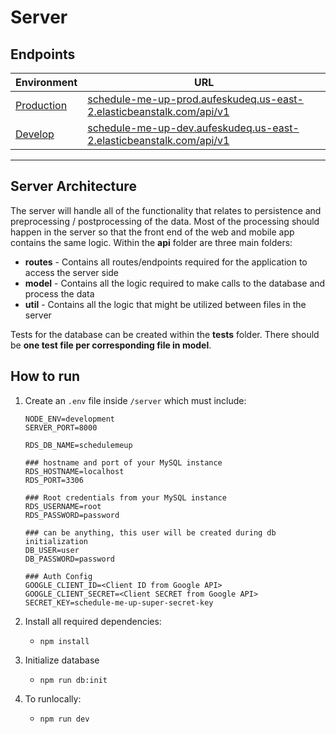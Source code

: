 # Server

## Endpoints

| Environment | URL                                                          |
| ----------- | ------------------------------------------------------------ |
| [Production](http://schedule-me-up-prod.aufeskudeq.us-east-2.elasticbeanstalk.com/api/)  | [schedule-me-up-prod.aufeskudeq.us-east-2.elasticbeanstalk.com/api/v1](http://schedule-me-up-prod.aufeskudeq.us-east-2.elasticbeanstalk.com/api/v1) |
| [Develop](http://schedule-me-up-dev.aufeskudeq.us-east-2.elasticbeanstalk.com/api/)     | [schedule-me-up-dev.aufeskudeq.us-east-2.elasticbeanstalk.com/api/v1](http://schedule-me-up-dev.aufeskudeq.us-east-2.elasticbeanstalk.com/api/v1) |

---
## Server Architecture
The server will handle all of the functionality that relates to persistence and preprocessing / postprocessing of the data. Most of the processing should happen in the server so that the front end of the web and mobile app contains the same logic. Within the **api** folder are three main folders:
* **routes** - Contains all routes/endpoints required for the application to access the server side
* **model** - Contains all the logic required to make calls to the database and process the data
* **util** - Contains all the logic that might be utilized between files in the server

Tests for the database can be created within the **tests** folder. There should be **one test file per corresponding file in model**. 

## How to run
1. Create an `.env` file inside `/server` which must include:
      ```
      NODE_ENV=development
      SERVER_PORT=8000
      
      RDS_DB_NAME=schedulemeup
      
      ### hostname and port of your MySQL instance
      RDS_HOSTNAME=localhost
      RDS_PORT=3306
      
      ### Root credentials from your MySQL instance
      RDS_USERNAME=root
      RDS_PASSWORD=password
      
      ### can be anything, this user will be created during db initialization
      DB_USER=user
      DB_PASSWORD=password

      ### Auth Config
      GOOGLE_CLIENT_ID=<Client ID from Google API>
      GOOGLE_CLIENT_SECRET=<Client SECRET from Google API>
      SECRET_KEY=schedule-me-up-super-secret-key
      ```

2. Install all required dependencies:
   -  `npm install`

3. Initialize database
   - `npm run db:init`
4. To runlocally:
   - `npm run dev`
